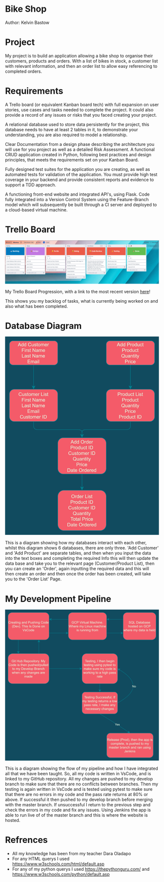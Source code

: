 # Bike Shop
Author: Kelvin Bastow

# Project

My project is to build an application allowing a bike shop to organise their customers, products and orders. With a list of bikes in stock, a customer list with relevant information, and then an order list to allow easy referencing to completed orders.

# Requirements

A Trello board (or equivalent Kanban board tech) with full expansion on user stories, use cases and tasks needed to complete the project. It could also provide a record of any issues or risks that you faced creating your project.

A relational database used to store data persistently for the project, this database needs to have at least 2 tables in it, to demonstrate your understanding, you are also required to model a relationship.

Clear Documentation from a design phase describing the architecture you will use for you project as well as a detailed Risk Assessment. A functional CRUD application created in Python, following best practices and design principles, that meets the requirements set on your Kanban Board.

Fully designed test suites for the application you are creating, as well as automated tests for validation of the application. You must provide high test coverage in your backend and provide consistent reports and evidence to support a TDD approach.

A functioning front-end website and integrated API's, using Flask. Code fully integrated into a Version Control System using the Feature-Branch model which will subsequently be built through a CI server and deployed to a cloud-based virtual machine.

# Trello Board

![Trello Board](/images/trelloboard.jpg)

My Trello Board Progression, with a link to the most recent version [here][trello-link]!

This shows you my backlog of tasks, what is currently being worked on and also what has been completed.

[trello-link]: https://trello.com/b/I7coDWDj/bikeshop

# Database Diagram

![Database Diagram](/images/bikeshoptables.png)

This is a diagram showing how my databases interact with each other, whilst this diagram shows 6 databases, there are only three. 'Add Customer' and 'Add Product' are separate tables, and then when you input the data into the text boxes and completing the required Info this will then update the data base and take you to the relevant page (Customer/Product List), then you can create an 'Order', again inputting the required data and this will then create an order and then once the order has been created, will take you to the 'Order List' Page.

# My Development Pipeline

![BikeShopPipeline](/images/bikeshoppipeline.png)

This is a diagram showing the flow of my pipeline and how I have integrated all that we have been taught.
So, all my code is written in VsCode, and is linked to my GitHub repository. All my changes are pushed to my develop branch to make sure that there are no conflicts between branches. Then my testing is again written in VsCode and is tested using pytest to make sure that there are no errors in my code and the pass rate returns at 80% or above. If successful it then pushed to my develop branch before merging with the master branch. If unsuccessful I return to the previous step and check the errors in my code and fix any issues. Using Jenkins the app is able to run live of of the master branch and this is where the website is hosted.

# Refrences

- All my knowledge has been from my teacher Dara Oladapo
- For any HTML querys I used https://www.w3schools.com/html/default.asp
- For any of my python querys I used https://thepythonguru.com/ and https://www.w3schools.com/python/default.asp